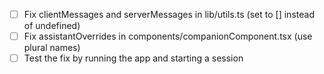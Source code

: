 - [ ] Fix clientMessages and serverMessages in lib/utils.ts (set to [] instead of undefined)
- [ ] Fix assistantOverrides in components/companionComponent.tsx (use plural names)
- [ ] Test the fix by running the app and starting a session
